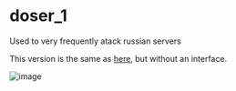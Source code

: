 # doser_1
Used to very frequently atack russian servers

This version is the same as [here](https://github.com/opengs/uashield), but without an interface.

![image](https://user-images.githubusercontent.com/48696470/156399014-e0aa1d3a-f858-44d3-a191-65e1b97b51b5.png)
